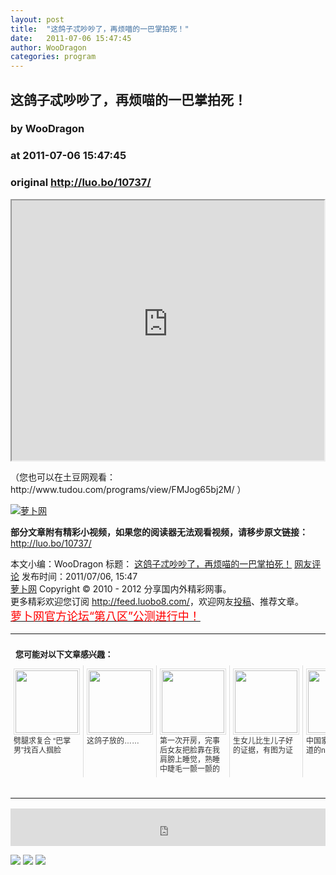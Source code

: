 ```yaml
---
layout: post
title:  "这鸽子忒吵吵了，再烦喵的一巴掌拍死！"
date:   2011-07-06 15:47:45
author: WooDragon
categories: program
---
```


## 这鸽子忒吵吵了，再烦喵的一巴掌拍死！
### by WooDragon
### at 2011-07-06 15:47:45
### original <http://luo.bo/10737/>

<div align="center"><iframe src="http://reader.googleusercontent.com/reader/embediframe?src=http://www.tudou.com/v/FMJog65bj2M&amp;width=500&amp;height=416" width="500" height="416"></iframe></div><p>（您也可以在土豆网观看： http://www.tudou.com/programs/view/FMJog65bj2M/ ）</p><p><a title="萝卜网" href="http://dulei.si/files/2011/07/06/b52c27f373f5070ab8da3299e932b0be.jpg"><img src="http://dulei.si/files/2011/07/06/b52c27f373f5070ab8da3299e932b0be.jpg" alt="萝卜网" border="0"></a></p><p><strong>部分文章附有精彩小视频，如果您的阅读器无法观看视频，请移步原文链接：</strong> <a href="http://luo.bo/10737/" title="这鸽子忒吵吵了，再烦喵的一巴掌拍死！">http://luo.bo/10737/</a></p> 本文小编：WooDragon 标题： <a href="http://luo.bo/10737/" title="这鸽子忒吵吵了，再烦喵的一巴掌拍死！">这鸽子忒吵吵了，再烦喵的一巴掌拍死！</a> <a href="http://luo.bo/10737/#comments" title="to the comments">网友评论</a> 发布时间：2011/07/06, 15:47 <br> <a href="http://luo.bo/" title="萝卜网 - 人人都是艺术家">萝卜网</a> Copyright ©   2010 - 2012 分享国内外精彩网事。<br> 更多精彩欢迎您订阅 <a href="http://feed.luobo8.com/">http://feed.luobo8.com/</a>，欢迎网友<a href="http://luo.bo/delivery/">投稿</a>、推荐文章。<br> <a href="http://luo.bo/8888/"><font color="red" size="4">萝卜网官方论坛“第八区”公测进行中！</font></a><br><table cellspacing="0" cellpadding="3" border="0" style="clear:both"><tr><td colspan="5"><b><font size="-1" style="display:block!important;padding:20px 0 5px!important">您可能对以下文章感兴趣：</font></b></td></tr><tr><td width="106" valign="top" style="padding:5px!important;margin:0!important"> <a title="劈腿求复合 “巴掌男”找百人掴脸" style="text-decoration:none!important" href="http://app.wumii.com/ext/redirect.htm?url=http%3A%2F%2Fluo.bo%2F6469%2F&amp;from=http%3A%2F%2Fluo.bo%2F10737%2F"> <img style="margin:0!important;padding:2px!important;border:1px solid #dddddd!important;width:100px!important;height:100px!important" src="http://static.wumii.com/site_images/2011/03/31/4693262.jpg" width="100px" height="100px"><br> <font size="-1" color="#333333" style="display:block!important;line-height:15px!important;width:106px!important;font:12px/15px arial!important;height:60px!important;margin:3px 0 0 0!important;padding:0!important;overflow:hidden!important">劈腿求复合 “巴掌男”找百人掴脸</font> </a></td><td width="106" valign="top" style="padding:5px!important;margin:0!important;border-left:1px solid #dddddd!important"> <a title="这鸽子放的……" style="text-decoration:none!important" href="http://app.wumii.com/ext/redirect.htm?url=http%3A%2F%2Fluo.bo%2F2787%2F&amp;from=http%3A%2F%2Fluo.bo%2F10737%2F"> <img style="margin:0!important;padding:2px!important;border:1px solid #dddddd!important;width:100px!important;height:100px!important" src="http://static.wumii.com/site_images/2010/11/20/1024881.jpg" width="100px" height="100px"><br> <font size="-1" color="#333333" style="display:block!important;line-height:15px!important;width:106px!important;font:12px/15px arial!important;height:60px!important;margin:3px 0 0 0!important;padding:0!important;overflow:hidden!important">这鸽子放的……</font> </a></td><td width="106" valign="top" style="padding:5px!important;margin:0!important;border-left:1px solid #dddddd!important"> <a title="第一次开房，完事后女友把脸靠在我肩膀上睡觉，熟睡中睫毛一颤一颤的刷在我肩膀上，哥恍惚中还以为是蚊子，遂一巴掌扇了过去" style="text-decoration:none!important" href="http://app.wumii.com/ext/redirect.htm?url=http%3A%2F%2Fluo.bo%2F4322%2F&amp;from=http%3A%2F%2Fluo.bo%2F10737%2F"> <img style="margin:0!important;padding:2px!important;border:1px solid #dddddd!important;width:100px!important;height:100px!important" src="http://static.wumii.com/site_images/2011/01/17/2126394.jpg" width="100px" height="100px"><br> <font size="-1" color="#333333" style="display:block!important;line-height:15px!important;width:106px!important;font:12px/15px arial!important;height:60px!important;margin:3px 0 0 0!important;padding:0!important;overflow:hidden!important">第一次开房，完事后女友把脸靠在我肩膀上睡觉，熟睡中睫毛一颤一颤的刷在我肩膀上，哥恍惚中还以为是蚊子，遂一巴掌扇了过去</font> </a></td><td width="106" valign="top" style="padding:5px!important;margin:0!important;border-left:1px solid #dddddd!important"> <a title="生女儿比生儿子好的证据，有图为证" style="text-decoration:none!important" href="http://app.wumii.com/ext/redirect.htm?url=http%3A%2F%2Fluo.bo%2F5847%2F&amp;from=http%3A%2F%2Fluo.bo%2F10737%2F"> <img style="margin:0!important;padding:2px!important;border:1px solid #dddddd!important;width:100px!important;height:100px!important" src="http://static.wumii.com/site_images/2011/03/16/3648731.jpg" width="100px" height="100px"><br> <font size="-1" color="#333333" style="display:block!important;line-height:15px!important;width:106px!important;font:12px/15px arial!important;height:60px!important;margin:3px 0 0 0!important;padding:0!important;overflow:hidden!important">生女儿比生儿子好的证据，有图为证</font> </a></td><td width="106" valign="top" style="padding:5px!important;margin:0!important;border-left:1px solid #dddddd!important"> <a title="中国家长必须要知道的n个真相" style="text-decoration:none!important" href="http://app.wumii.com/ext/redirect.htm?url=http%3A%2F%2Fluo.bo%2F4616%2F&amp;from=http%3A%2F%2Fluo.bo%2F10737%2F"> <img style="margin:0!important;padding:2px!important;border:1px solid #dddddd!important;width:100px!important;height:100px!important" src="http://static.wumii.com/site_images/2011/01/28/2453161.jpg" width="100px" height="100px"><br> <font size="-1" color="#333333" style="display:block!important;line-height:15px!important;width:106px!important;font:12px/15px arial!important;height:60px!important;margin:3px 0 0 0!important;padding:0!important;overflow:hidden!important">中国家长必须要知道的n个真相</font> </a></td></tr><tr><td colspan="5" align="right"> <a style="text-decoration:none!important" href="http://www.wumii.com/widget/relatedItems.htm" title="无觅相关文章插件"> <font size="-1" color="#bbbbbb" style="display:block!important;font-family:arial!important;padding:5px 0!important;font-size:12px!important;color:#bbb!important">无觅</font> </a></td></tr></table><p><iframe src="http://feedads.g.doubleclick.net/~ah/f/7sv1ooo89v8jfelhdjk8plpa64/468/60#http%3A%2F%2Fluo.bo%2F10737%2F" width="100%" height="60" frameborder="0" scrolling="no" marginwidth="0" marginheight="0"></iframe></p><div>
<a href="http://feeds.feedburner.com/~ff/tamd?a=FuftgwRLccs:rTXMIRLf89E:yIl2AUoC8zA"><img src="http://feeds.feedburner.com/~ff/tamd?d=yIl2AUoC8zA" border="0"></a> <a href="http://feeds.feedburner.com/~ff/tamd?a=FuftgwRLccs:rTXMIRLf89E:qj6IDK7rITs"><img src="http://feeds.feedburner.com/~ff/tamd?d=qj6IDK7rITs" border="0"></a> <a href="http://feeds.feedburner.com/~ff/tamd?a=FuftgwRLccs:rTXMIRLf89E:-BTjWOF_DHI"><img src="http://feeds.feedburner.com/~ff/tamd?i=FuftgwRLccs:rTXMIRLf89E:-BTjWOF_DHI" border="0"></a>
</div>